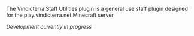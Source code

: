 The Vindicterra Staff Utilities plugin is a general use staff plugin designed for the play.vindicterra.net Minecraft server

<p><i>Development currently in progress<i><p>
